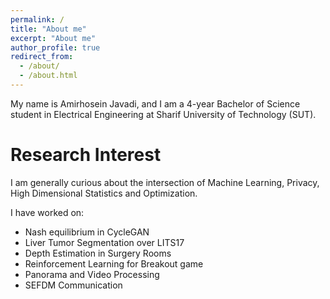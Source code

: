 ```yaml
---
permalink: /
title: "About me"
excerpt: "About me"
author_profile: true
redirect_from: 
  - /about/
  - /about.html
---
```


My name is Amirhosein Javadi, and I am a 4-year Bachelor of Science student in Electrical Engineering at Sharif University of Technology (SUT).

Research Interest
======
I am generally curious about the intersection of Machine Learning, Privacy, High Dimensional Statistics and Optimization. 

I have worked on:
- Nash equilibrium in CycleGAN
- Liver Tumor Segmentation over LITS17
- Depth Estimation in Surgery Rooms
- Reinforcement Learning for Breakout game
- Panorama and Video Processing
- SEFDM Communication
